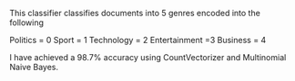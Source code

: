 This classifier classifies documents into 5 genres encoded into the following

Politics = 0
Sport = 1
Technology = 2
Entertainment =3
Business = 4

I have achieved a 98.7% accuracy using CountVectorizer and Multinomial Naive Bayes.
